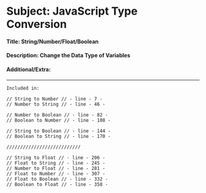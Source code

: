 # **Subject:** JavaScript Type Conversion

#### **Title:** String/Number/Float/Boolean

#### **Description:** Change the Data Type of Variables

#### **Additional/Extra:**

<hr>

```
Included in:

// String to Number // - line - 7 -
// Number to String // - line - 46 -

// Number to Boolean // - line - 82 -
// Boolean to Number // - line - 108 -

// String to Boolean // - line - 144 -
// Boolean to String // - line - 170 -

///////////////////////////

// String to Float // - line - 206 -
// Float to String // - line - 245 -
// Number to Float // - line - 281 -
// Float to Number // - line - 307 -
// Float to Boolean // - line - 332 -
// Boolean to Float // - line - 358 -
```
